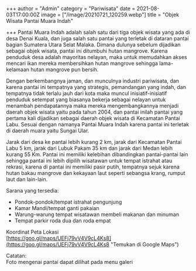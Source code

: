 +++
author = "Admin"
category = "Pariwisata"
date = 2021-08-03T17:00:00Z
image = ["/image/20210721_120259.webp"]
title = "Objek Wisata Pantai Muara Indah"

+++
Pantai Muara Indah adalah salah satu dari tiga objek wisata yang ada di desa Denai Kuala, dan juga salah satu pantai yang terletak di dataran pantai bagian Sumatera Utara Selat Malaka. Dimana dulunya sebelum dijadikan sebagai objek wisata, pantai ini ditumbuhi hutan mangrove. Karena penduduk desa adalah mayoritas nelayan, maka untuk memudahkan akses mencari ikan mereka membersihkan hutan mangrove sehingga lama-kelamaan hutan mangrove pun bersih.

Dengan berkembangnya jaman, dan munculnya industri pariwisata, dan karena pantai ini tempatnya yang strategis, pemandangan yang indah, dan tempatnya tidak terlalu jauh dari kota maka muncul inisiatif-inisiatif penduduk setempat yang biasanya bekerja sebagai nelayan untuk menambah pendapatannya maka mereka mengembangkannya menjadi daerah objek wisata yaitu pada tahun 2004, dan pantai inilah pantai yang pertama kali dijadikan sebagai daerah objek wisata di Kecamatan Pantai Labu. Sesuai dengan namanya Pantai Muara Indah karena pantai ini terletak di daerah muara yaitu Sungai Ular.

Jarak dari desa ke pantai lebih kurang 2 km, jarak dari Kecamatan Pantai Labu 5 km, jarak dari Lubuk Pakam 35 km dan jarak dari Medan lebih kurang 55 Km. Pantai ini memiliki kelebihan dibandingkan pantai-pantai lain sehingga pantai ini lebih dipilih wisatawan untuk tempat istrahat atau rekrasi, karena di pantai ini memiliki pasir putih, tempatnya sejuk karena hutan bakau mangrove dan kekayaan laut seperti sebangsa krang, rumput laut dan lain-lain.

Sarana yang tersedia:

* Pondok-pondok/tempat istrahat pengunjung
* Kamar Mandi/tempat ganti pakaian
* Warung-warung tempat wisatawan membeli makanan dan minuman
* Tempat parkir roda dua dan roda empat

Koordinat Peta Lokasi  
[https://goo.gl/maps/UEFj79vV4V9cL4Ks8](https://goo.gl/maps/UEFj79vV4V9cL4Ks8 "Temukan di Google Maps")

Catatan:  
Foto mengenai pantai dapat dilihat pada menu galeri
